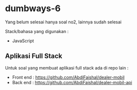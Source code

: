 # dumbways-6
Yang belum selesai hanya soal no2, lainnya sudah selesai

Stack/bahasa yang digunakan : 
- JavaScript

## Aplikasi Full Stack
Untuk soal yang membuat aplikasi full stack ada di repo lain :
- Front end : https://github.com/AbdiFaishal/dealer-mobil
- Back end : https://github.com/AbdiFaishal/dealer-mobil-api 


